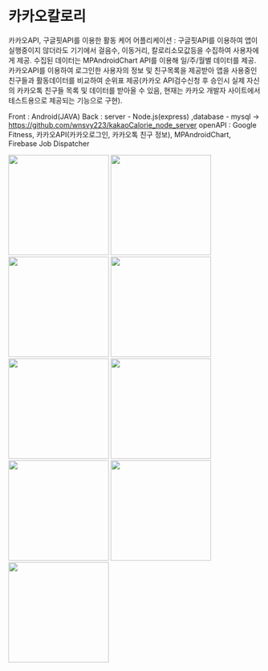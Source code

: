 # 카카오칼로리

카카오API, 구글핏API를 이용한 활동 케어 어플리케이션
: 구글핏API를 이용하여 앱이 실행중이지 않더라도 기기에서 걸음수, 이동거리, 칼로리소모값등을 수집하여 사용자에게 제공. 수집된 데이터는 MPAndroidChart API를 이용해 일/주/월별 데이터를 제공. 카카오API를 이용하여 로그인한 사용자의 정보 및 친구목록을 제공받아 앱을 사용중인 친구들과 활동데이터를 비교하여 순위표 제공(카카오 API검수신청 후 승인시 실제 자신의 카카오톡 친구들 목록 및 데이터를 받아올 수 있음, 현재는 카카오 개발자 사이트에서 테스트용으로 제공되는 기능으로 구현).

Front : Android(JAVA)
Back : server - Node.js(express) ,database - mysql  -> https://github.com/wnsvy223/kakaoCalorie_node_server
openAPI : Google Fitness, 카카오API(카카오로그인, 카카오톡 친구 정보), MPAndroidChart, Firebase Job Dispatcher

<div>
<img width="200" src="https://user-images.githubusercontent.com/28755528/50752489-d71bec00-1291-11e9-93ac-93c221346e8f.jpg"></img>
<img width="200" src="https://user-images.githubusercontent.com/28755528/50752625-3e39a080-1292-11e9-8345-c9759b4504ee.jpg"></img>
<img width="200" src="https://user-images.githubusercontent.com/28755528/50752644-4eea1680-1292-11e9-9b8f-53b3070b3e35.jpg"></img>
<img width="200" src="https://user-images.githubusercontent.com/28755528/50752678-6f19d580-1292-11e9-841f-f475a3c142b2.jpg"></img>
<img width="200" src="https://user-images.githubusercontent.com/28755528/50752664-5f9a8c80-1292-11e9-966e-d7a7311626b4.jpg"></img>
<img width="200" src="https://user-images.githubusercontent.com/28755528/50752693-7c36c480-1292-11e9-963f-1cbf761cf88a.jpg"></img>
<img width="200" src="https://user-images.githubusercontent.com/28755528/50752697-7e991e80-1292-11e9-990e-cc4aa2c9dc2b.jpg"></img>
<img width="200" src="https://user-images.githubusercontent.com/28755528/50752699-8062e200-1292-11e9-8764-00c6924b2fea.jpg"></img>
<img width="200" src="https://user-images.githubusercontent.com/28755528/50752705-81940f00-1292-11e9-8b62-7309ca30509c.jpg"></img>
<div>
